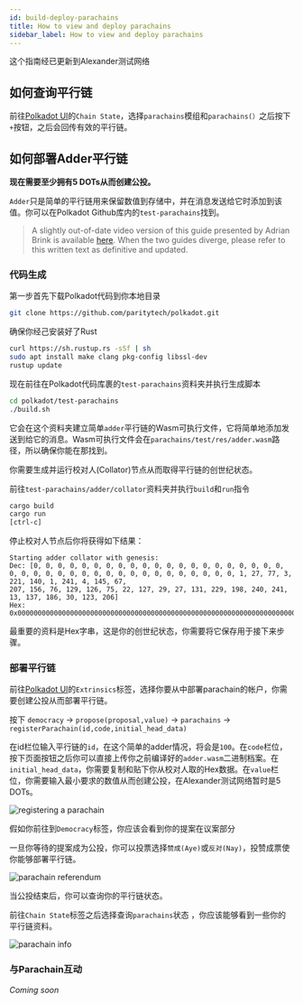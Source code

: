```yaml
---
id: build-deploy-parachains
title: How to view and deploy parachains
sidebar_label: How to view and deploy parachains
---
```


这个指南经已更新到Alexander测试网络

## 如何查询平行链

前往[Polkadot UI](https://polkadot.js.org/apps/#/explorer)的`Chain State`，选择`parachains`模组和`parachains(）`之后按下`+`按钮，之后会回传有效的平行链。

## 如何部署Adder平行链

**现在需要至少拥有5 DOTs从而创建公投。**

`Adder`只是简单的平行链用来保留数值到存储中，并在消息发送给它时添加到该值。你可以在Polkadot Github库内的`test-parachains`找到。

> A slightly out-of-date video version of this guide presented by Adrian Brink is available [here](https://www.youtube.com/watch?v=pDqkzvA4C0E). When the two guides diverge, please refer to this written text as definitive and updated.

### 代码生成

第一步首先下载Polkadot代码到你本地目录

```bash
git clone https://github.com/paritytech/polkadot.git
```

确保你经己安装好了Rust

```bash
curl https://sh.rustup.rs -sSf | sh
sudo apt install make clang pkg-config libssl-dev
rustup update
```

现在前往在Polkadot代码库裹的`test-parachains`资料夹并执行生成脚本

```bash
cd polkadot/test-parachains
./build.sh
```

它会在这个资料夹建立简单`adder`平行链的Wasm可执行文件，它将简单地添加发送到给它的消息。Wasm可执行文件会在`parachains/test/res/adder.wasm`路径，所以确保你能在那找到。

你需要生成并运行校对人(Collator)节点从而取得平行链的创世纪状态。

前往`test-parachains/adder/collator`资料夹并执行`build`和`run`指令

```bash
cargo build
cargo run
[ctrl-c]
```

停止校对人节点后你将获得如下结果：

```
Starting adder collator with genesis:
Dec: [0, 0, 0, 0, 0, 0, 0, 0, 0, 0, 0, 0, 0, 0, 0, 0, 0, 0, 0, 0, 0, 0, 0, 0, 0, 0, 0, 0, 0, 0, 0, 0, 0, 0, 0, 0, 0, 0, 0, 0, 1, 27, 77, 3, 221, 140, 1, 241, 4, 145, 67,
207, 156, 76, 129, 126, 75, 22, 127, 29, 27, 131, 229, 198, 240, 241, 13, 137, 186, 30, 123, 206]
Hex: 0x00000000000000000000000000000000000000000000000000000000000000000000000000000000011b4d03dd8c01f1049143cf9c4c817e4b167f1d1b83e5c6f0f10d89ba1e7bce
```

最重要的资料是Hex字串，这是你的创世纪状态，你需要将它保存用于接下来步骤。

### 部署平行链

前往[Polkadot UI](https://polkadot.js.org/apps/#/extrinsics)的`Extrinsics`标签，选择你要从中部署parachain的帐户，你需要创建公投从而部署平行链。

按下 `democracy` -> `propose(proposal,value)` -> `parachains` -> `registerParachain(id,code,initial_head_data)`

在id栏位输入平行链的`id`，在这个简单的adder情况，将会是`100`。在`code`栏位，按下页面按钮之后你可以直接上传你之前编译好的`adder.wasm`二进制档案。在`initial_head_data`，你需要复制和贴下你从校对人取的Hex数据。在`value`栏位，你需要输入最小要求的数值从而创建公投，在Alexander测试网络暂时是5 DOTs。

![registering a parachain](assets/parachain/register.png)

假如你前往到`Democracy`标签，你应该会看到你的提案在议案部分

一旦你等待的提案成为公投，你可以投票选择`赞成(Aye)`或`反对(Nay)`，投赞成票使你能够部署平行链。

![parachain referendum](assets/parachain/referendum.png)

当公投结束后，你可以查询你的平行链状态。

前往`Chain State`标签之后选择查询`parachains`状态 ，你应该能够看到一些你的平行链资料。

![parachain info](assets/parachain/info.png)

### 与Parachain互动

_Coming soon_
